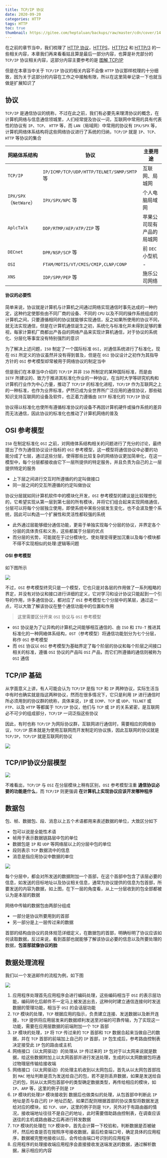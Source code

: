 ```yaml
---
title: TCP/IP 协议
date: 2020-09-20
categories: HTTP
tags: HTTP
toc: true
thumbnail: https://gitee.com/heptaluan/backups/raw/master/cdn/cover/14.jpg
---
```


在之前的章节当中，我们梳理了 [HTTP 协议](https://heptaluan.github.io/2020/09/01/HTTP/10/)，[HTTPS](https://heptaluan.github.io/2020/08/09/HTTP/09/)，[HTTP/2](https://heptaluan.github.io/2020/09/06/HTTP/11/) 和 [HTTP/3](https://heptaluan.github.io/2020/09/12/HTTP/12/) 的一些相关内容，本章我们再来看看姑且算是最后一部分内容，也算是补充部分的 `TCP/IP` 协议相关内容，这部分内容主要参考的是 [图解 TCP/IP](https://book.douban.com/subject/24737674/)

但是在本章当中关于 `TCP/IP` 协议的相关内容不会像 `HTTP` 协议那样梳理的十分细致，因为关于这部分的内容在工作之中接触有限，所以在这里简单记录一下也就当做是扩展知识了

<!--more-->



## 协议

`TCP/IP` 是通信协议的统称，不过在此之前，我们有必要先来理清协议的概念，在计算机网络与信息通信领城里，人们经常提及协议一词，互联网中常用的具有代表性的协议有 `IP`、`TCP`、 `HTTP` 等，而 `LAN`（局域网）中常用的协议有 `IPX/SPX` 等，计算机网络体系结构将这些网络协议进行了系统的归纳，`TCP/IP` 就是 `IP`、`TCP`、`HTTP` 等协议的集合

网絡体系结构 | 协议 | 主要用途
-|-|-
`TCP/IP` | `IP/ICMP/TCP/UDP/HTTP/TELNET/SNMP/SMTP` 等 | 互联网、局城网
`IPX/SPX`（`NetWare`） | `IPX/SPX/NPC` 等 | 个人电脑局域网
`AplcTalk` | `DDP/RTMP/AEP/ATP/ZIP` 等 | 苹果公司现有产品的局城网
`DECnet` | `DPR/NSP/SCP` 等 | 前 `DEC` 小型机
`OSI` | `FTAM/MOTIS/VT/CMIS/CMIP,CLNP/CONP` | -
`XNS` | `IDP/SPP/PEP` 等 | 施乐公司网络


#### 协议的必要性

简单来说，协议就是计算机与计算机之间通过网络实现通信时事先达成的一种约定，这种约定使那些由不同厂商的设备、不同的 `CPU` 以及不同的操作系统组成的计算机之间，只要遵循相同的协议就能够实现通信，反之如果所使用的协议不同，就无法实现通信，但是在计算机通信诞生之初，系统化与标准化并未得到足够的重视，每家计算机厂商都出产各自的网络产品来实现计算机通信，对于协议的系统化、分层化等事宜没有特别强烈的意识

为了解决上述问题，`ISO` 制定了一个国际标准 `OSI`，对通信系统进行了标准化，现在 `OSI` 所定义的协议虽然并没有得到普及，但是在 `OSI` 协议设计之初作为其指导方针的 `OSI` 参考模型却常被用于网络协议的制定当中

但是我们在本章当中介绍的 `TCP/IP` 并非 `ISO` 所制定的某种国际标准，而是由 `IETF` 所建议的、致力于推进其标准化作业的一种协议，在当时大学等研究机构和计算机行业作为中心力量，推动了 `TCP/IP` 的标准化进程，`TCP/IP` 作为互联网之上的一种标准，也作为业界标准，俨然已成为全世界所广泛应用的通信协议，那些础知识支持互联网的设备及软件，也正着力遵循由 `IETF` 标准化的 `TCP/IP` 协议

协议得以标准化也使所有遵循标准协议的设备不再因计算机硬件或操作系统的差异而无法通信，因此协议的标准化也推动了计算机网络的普及


## OSI 参考模型

`IS0` 在制定标准化 `OSI` 之前，对网络体系结构相关的问题进行了充分的讨论，最终提出了作为通信协议设计指标的 `OSI` 参考模型，这一模型将通信协议中必要的功能分成了七层，通过这些分层，使得那些比较复杂的网络协议更加简单化，在这一模型中，每个分层都接收由它下一层所提供的特定服务，并且负责为自己的上一层提供特定的服务

* 上下层之间进行交互时所遵循的约定叫做接口
* 同一层之间的交互所遵循的约定叫做协议

协议分层就如同计算机软件中的模块化开发，`OSI` 参考模型的建议是比较理想化的，它希望实现从第一层到第七层的所有模块，并将它们组合起来实现网络通信，分层可以将每个分层独立使用，即使系统中某些分层发生变化，也不会波及整个系统，因此可以构造一个扩展性和灵活性都较强的系统

* 此外通过层能够细分通信功能，更易于单独实现每个分层的协议，并界定各个分层的具体责任和义务，这些都属于分层的优点
* 而分层的劣势，可能就在于过分模块化、使处理变得更加沉重以及每个模块都不得不实现相似的处理:逻辑等问题


#### OSI 参考模型

如下图所示

![](https://gitee.com/heptaluan/backups/raw/master/cdn/http/14-06.png)

不过，`OSI` 参考模型终究只是一个模型，它也只是对各层的作用做了一系列粗略的界定，并没有对协议和接口进行详细的定义，它对学习和设计协议只能起到一个引导的作用，许多通信协议，都对应了  `OSI` 参考模型七个分层中的某层，通过这一点，可以大致了解该协议在整个通信功能中的位置和作用

> 这里需要区分开来 `OSI` 协议与 `OSI` 参考模型

* `OSI` 协议是为了让异构的计算机之间能够相互通信的、由 `ISO` 和 `ITU-T` 推进其标准化的一种网絡体系结构，`OST`（参考模型）将通信功能划分为七个分层，称作 `OSI` 参考模型
* 而 `OSI` 协议以 `OSI` 参考模型为基础界定了每个阶层的协议和每个阶层之间接口相关的标准，遵循 `OSI` 协议的产品叫 `OSI` 产品，而它们所遵循的通信则被称为 `OSI` 通信



## TCP/IP 基础

从字面意义上讲，有人可能会认为 `TCP/IP` 是指 `TCP` 和 `IP` 两种协议，实际生活当中有时也确实就是指这两种协议，然而在很多情况下，它只是利用 `IP` 进行通信时所必须用到的协议群的统称，具体来说，`IP` 或 `ICMP`、`TCP` 或 `UDP`、`TELNET` 或 `FTP`、以及 `HTTP` 等都属于 `TCP/IP` 协议，他们与 `TCP` 或 `IP` 的关系紧密，是互联网必不可少的组成部分，`TCP/IP` 一词泛指这些协议

因此，有时也称 `TCP/IP` 为网际协议群，互联网进行通信时，需要相应的网络协议，`TCP/IP` 原本就是为使用互联网而开发制定的协议族，因此互联网的协议就是 `TCP/IP`，`TCP/IP` 就是互联网的协议

![](https://gitee.com/heptaluan/backups/raw/master/cdn/http/14-07.png)




## TCP/IP协议分层模型

![](https://gitee.com/heptaluan/backups/raw/master/cdn/http/14-08.png)

不难看出，`TCP/IP` 与 `OSI` 在分层模块上稍有区别，`OSI` 参考模型注重 **通信协议必要的功能是什么**，而 `TCP/IP` 则更强调 **在计算机上实现协议应该开发哪种程序**




## 数据包

包、帧、数据包、段、消息以上五个术语都用来表述数据的单位，大致区分如下

* 包可以说是全能性术语
* 帧用于表示数据链路层中包的单位
* 数据包是 `IP` 和 `UDP` 等网络层以上的分层中包的单位
* 段则表示 `TCP` 数据流中的信息
* 消息是指应用协议中数据的单位

![](https://gitee.com/heptaluan/backups/raw/master/cdn/http/14-09.png)

每个分层中，都会对所发送的数据附加一个首部，在这个首部中包含了该层必要的信息，如发送的目标地址以及协议相关信息，通常为协议提供的信息为包首部，所要发送的内容为数据，如上图，在下一层的角度看，从上一分层收到的包全部都被认为是本层的数据

网络中传输的数据包由两部分组成

* 一部分是协议所要用到的首部
* 另一部分是上一层传过来的数据

首部的结构由协议的具体规范详细定义，在数据包的首部，明确标明了协议应该如何读取数据，反过来说，看到首部也就能够了解该协议必要的信息以及所要处理的数据，**包首部就像协议的脸**




## 数据处理流程

我们以一个发送邮件的流程为例，如下图

![](https://gitee.com/heptaluan/backups/raw/master/cdn/http/14-10.png)

1. 应用程序处理首先应用程序会进行编码处理，这些编码相当于 `OSI` 的表示层功能，编码转化后邮件不一定马上被发送出去，这种何时建立通信连接何时发送数据的管理功能，相当于 `OSI` 的会话层功能
2. `TCP` 模块的处理，`TCP` 根据应用的指示，负责建立连接、发送数据以及断开连接，`TCP` 提供将应用层发来的数据顺利发送至对端的可靠传输，为了实现这一功能，需要在应用层数据的前端附加一个 `TCP` 首部
3. `IP` 模块的处理，`IP` 将 `TCP` 传过来的 `TCP` 首部和 `TCP` 数据合起来当做自己的数据，并在 `TCP` 首部的前端加上自己的 `IP` 首部，`IP` 包生成后，参考路由控制表决定接受此 `IP` 包的路由或主机
4. 网络接口（以太网驱动）的处理从 `IP` 传过来的 `IP` 包对于以太网来说就是数据，给这些数据附加上以太网首部并进行发送处理，生成的以太网数据包将通过物理层传输给接收端
5. 网络接口（以太网驱动）的处理主机收到以太网包后，首先从以太网包首部找到 `MAC` 地址判断是否为发送给自己的包，若不是则丢弃数据，如果是发送给自己的包，则从以太网包首部中的类型确定数据类型，再传给相应的模块，如 `IP`、`ARP` 等，这里的例子则是 `IP` 
6. `IP` 模块的处理`IP` 模块接收到 数据后也做类似的处理，从包首部中判断此 `IP` 地址是否与自己的 `IP` 地址匹配，如果匹配则根据首部的协议类型将数据发送给对应的模块，如 `TCP`、`UDP`，这里的例子则是 `TCP`，另外对于有路由器的情况，接收端地址往往不是自己的地址，此时需要借助路由控制表，在调查应该送往的主机或路由器之后再进行转发数据
7. `TCP` 模块的处理在 `TCP` 模块中，首先会计算一下校验和，判断数据是否被破坏，然后检查是否在按照序号接收数据，最后检查端口号，确定具体的应用程序，数据被完整地接收以后，会传给由端口号识别的应用程序
8. 应用程序的处理接收端应用程序会直接接收发送端发送的数据，通过解析数据，展示相应的内容




<!-- ## IP 数据报格式

![](https://gitee.com/heptaluan/backups/raw/master/cdn/http/14-01.png)

IP数据报首部可以分为固定长度（20字节）和可选长度。固定长度是所有IP数据报所必须的。固定部分个字段的意义如下

* 版本： 占4位，指IP协议的版本，通信双方的协议版本必须一致。
* 首部长度： 占4位，可表示的最大十进制数是15（1111）。它的单位是4字节（也就是32位），因此首部长度最小值为5（固定长度部分），可选长度最长为40字节。
* 区分服务： 占8位，用来获得更好的服务。
* 总长度： 占16位，首部和数据部分的总长度，单位为字节。因此IP数据报的最大长度为2^16-1。
* 标识： 占16位。当数据报的长度超过网络的最大传送单元使，就给该数据报的所有分片赋值相同的标识，相同的标识字段的值使分片后的各数据报片能正确的重装成原来的数据报。
* 标志： 占3位，但是只有两位具有意义。
  * 标记字段中的最低位记为MF。MF=1表示后面还有分片，MF=0表示这是最后一个分片。
  * 标志字段中间的一位记为DF，意思是能否分片，只有DF=0时才能分片。
* 片偏移： 占13位。片偏移指出：较长的分组在分片后，某片在原分组中的相对位置。也就是说，数据片相对于初始位置的距离。单位是8字节。因此，除去最后一个数据片，每个数据片的长度都是8字节的倍数。
* 生存时间： 占8位，TTL（Time To Live），单位为跳数，跳数表明该数据报至多能在互联网中经过多少个路由器，每经过一个路由器就减1。
* 协议： 占8位，协议字段指出该数据报携带的数据是使用哪种协议，以便使目的主机的IP层知道应将数据部分上交给哪个协议进行处理。

协议名 |	ICMP |	IGMP |	IP |	TCP |	EGP |	IGP |	UDP |	IPv6 |	ESP |	OSPF
-|-|-|-|-|-|-|-|-|-|-
协议字段值 |	1 |	2 |	4 |	6 |	8 |	9 |	17 |	41 |	50 |	89 |

* 源地址： 占32位。
* 目的地址： 占32位。
* 首部校验和： 占16位，这个字段只检验数据报的首部，但是不包括数据部分。
  * 在发送方，先把数据报划分为许多16位的字的序列，并把校验和字段置为0，。
  * 用反码算术运算（从低位到高位计算，0+0等于0,0+1等于1,1+1等于0，但是要进1。）把所有的16位字相加后，将得到的反码写入校验和字段。
  * 接收方接收到数据报之后，将首部的所有16位字再使用反码运算相加一次，将得到的和取反码，即得出接收方的检验和的计算结果。如果结果全为0，则代表首部未发生变化，保留该数据报，反之则丢弃。

![](https://gitee.com/heptaluan/backups/raw/master/cdn/http/14-02.png)



## UDP数据报格式

UDP用户数据报分为 = 首部字段 （8个字节，4个字段，每个字段2个字节）+ 数字字段。

首部字段：
* 源端口： 源端口号。在需要对方回信的时候选用，不需要填0。
* 目的端口： 目的端口号。必填。
* 长度： UDP用户数据报的长度。最小为8。
* 检验和：检测UDP用户数据报传输过程中是否有错。有错就丢弃。

![](https://gitee.com/heptaluan/backups/raw/master/cdn/http/14-03.png)



## TCP报文段格式

TCP虽然是面向字节流的，但是TCP传输的数据单元却是报文段。一个报文段可以分为首部和数据两部分。

TCP报文段的首部的前20个字节是固定的，后面的4n字节是需要增加的选项。因此TCP首部的最小长度是20字节。

![](https://gitee.com/heptaluan/backups/raw/master/cdn/http/14-04.png)


首部部分字段的意义如下

* 源端口和目的端口：各占2个字节，分别写入源端口号和目的端口号。TCP的分用功能也是通过端口号实现的。
* 序号：占4字节。在TCP连接中传送的字节流中的每一个字节都按照顺序编号。首部中的序号字段值则代表本报文段所发送的数据的第一个字节的序号。
* 确认号：占4字节。代表期望收到对方下一个报文段的第一个数据字节的序号。需要注意：若确认号=N，则表明：到序号N-1为止的所有数据都已正确收到
* 数据偏移：占4位。他指出TCP报文段的数据起始处距离TCP报文段的起始处有多远。一般情况下为20字节，但是首部中还有不确定的选项字段。它的单位是4字节，而它的最大值是15，因此数据偏移最大值为60字节，也就是说选项不能超过40字节。
* 保留：占6位。以防后续使用。

下面是6个控制位，每个占一位：
* 紧急URG：当URG=1时，表明紧急字段有效，它告诉系统此报文中有紧急数据，应该尽快传送。
* 确认ACK：仅当ACK=1时确认号字段才有效。
* 推送PSH：当两个应用进程进行交互式的通信时，有时一端的应用进程希望在键入一个命令后立即就能收到对方的相应，这时设置PSH=1。
* 复位RST：当RST=1时，表明TCP连接中出现严重错误，必须释放连接，再重新建立运输连接。RST=1还可以用来拒绝一个非法的报文段或拒绝打开一个连接。
* 同步SYN：在建立连接时用来同步序号。当SYN=1，ACK=0时代表是连接请求报文段。若对方同意建立连接，则应在相应报文段中使SYN=1，ACK=1。也就是说，SYN=1代表连接请求或者连接接受报文。
* 终止FIN。用于释放一个连接。当FIN=1时，代表此报文段的发送方的数据已发送完毕，并且请求释放运输连接。

控制位到这结束。

* 窗口：占2字节。窗口值告诉对方：从本报文段中的确认号算起，接收方目前允许对方发送的数据量（以字节为单位）。之所以设置这个限制，是因为接收方的数据缓存空间是有限的。总之，窗口值作为接收方让发送方设置其窗口大小的依据。
* 检验和：占2字节。检验的范围包括首部字段和数据字段。和UDP检验的方法一样，只不过把伪首部第四个字段的17改成6.
* 紧急指针：占2字节。只有在紧急URG=1时才有效，它指出本报文段中的紧急数据的字节数。
* 选项：长度可变，最大40字节，注意，TCP最初只规定了一种选项，即最大报文长度MSS。MSS是每一个TCP报文段中的数据字段的最大长度，而并不是整个TCP报文段的长度。

## 以太网MAC帧格式

![](https://gitee.com/heptaluan/backups/raw/master/cdn/http/14-05.png)

以太网MAC帧较为简单，由五个字段组成，前两个字段分别为6字节长的目的地址和源地址。第三个字段是2字节的类型字段，用来标志上一层使用的是什么协议，以便把收到的MAC帧的数据上交给上一层的这个协议。第四个字段是数据字段，其长度为46~1500字节（46字节是因为最小长度64字节减去18字节的首部和尾部）。最后一个字段是4字节的帧检测序列FCS（使用CRC检测）。 -->